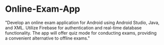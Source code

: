 # Online-Exam-App
"Develop an online exam application for Android using Android Studio, Java, and XML. Utilize Firebase for authentication and real-time database functionality. The app will offer quiz mode for conducting exams, providing a convenient alternative to offline exams."
